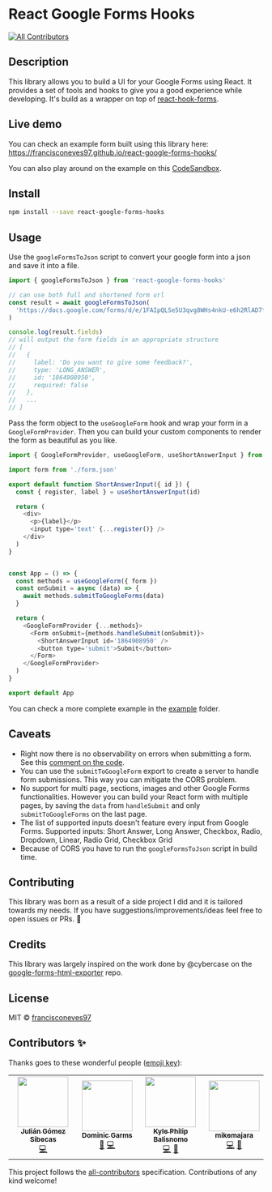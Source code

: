 # React Google Forms Hooks
<!-- ALL-CONTRIBUTORS-BADGE:START - Do not remove or modify this section -->
[![All Contributors](https://img.shields.io/badge/all_contributors-4-orange.svg?style=flat-square)](#contributors-)
<!-- ALL-CONTRIBUTORS-BADGE:END -->

## Description

This library allows you to build a UI for your Google Forms using React. It provides a set of tools and hooks to give you a good experience while developing. It's build as a wrapper on top of [react-hook-forms](https://github.com/react-hook-form/react-hook-form).

## Live demo

You can check an example form built using this library here: https://francisconeves97.github.io/react-google-forms-hooks/

You can also play around on the example on this [CodeSandbox](https://codesandbox.io/s/pedantic-gould-w0ib1?file=/src/App.js).

## Install

```bash
npm install --save react-google-forms-hooks
```

## Usage

Use the `googleFormsToJson` script to convert your google form into a json and save it into a file.

```javascript
import { googleFormsToJson } from 'react-google-forms-hooks'

// can use both full and shortened form url
const result = await googleFormsToJson(
  'https://docs.google.com/forms/d/e/1FAIpQLSe5U3qvg8WHs4nkU-e6h2RlAD7fKoCkou6HO2w2-tXYIA_F8g/viewform'
)

console.log(result.fields)
// will output the form fields in an appropriate structure
// [
//   {
//     label: 'Do you want to give some feedback?',
//     type: 'LONG_ANSWER',
//     id: '1864908950',
//     required: false
//   },
//   ...
// ]
```

Pass the form object to the `useGoogleForm` hook and wrap your form in a `GoogleFormProvider`. Then you can build your custom components to render the form as beautiful as you like.

```javascript
import { GoogleFormProvider, useGoogleForm, useShortAnswerInput } from 'react-google-forms-hooks'

import form from './form.json'

export default function ShortAnswerInput({ id }) {
  const { register, label } = useShortAnswerInput(id)

  return (
    <div>
      <p>{label}</p>
      <input type='text' {...register()} />
    </div>
  )
}


const App = () => {
  const methods = useGoogleForm({ form })
  const onSubmit = async (data) => {
    await methods.submitToGoogleForms(data)
  }

  return (
    <GoogleFormProvider {...methods}>
      <Form onSubmit={methods.handleSubmit(onSubmit)}>
        <ShortAnswerInput id='1864908950' />
        <button type='submit'>Submit</button>
      </Form>
    </GoogleFormProvider>
  )
}

export default App
```

You can check a more complete example in the [example](https://github.com/francisconeves97/react-google-forms-hooks/blob/master/example/src/App.js) folder.

## Caveats

- Right now there is no observability on errors when submitting a form. See this [comment on the code](https://github.com/francisconeves97/react-google-forms-hooks/blob/ca5018e578cfb0e230f9be58dfeee4117db28160/src/hooks/useGoogleForm.ts#L61-L65).
- You can use the `submitToGoogleForm` export to create a server to handle form submissions. This way you can mitigate the CORS problem.
- No support for multi page, sections, images and other Google Forms functionalities. However you can build your React form with multiple pages, by saving the `data` from `handleSubmit` and only `submitToGoogleForms` on the last page.
- The list of supported inputs doesn't feature every input from Google Forms. Supported inputs: Short Answer, Long Answer, Checkbox, Radio, Dropdown, Linear, Radio Grid, Checkbox Grid
- Because of CORS you have to run the `googleFormsToJson` script in build time.

## Contributing

This library was born as a result of a side project I did and it is tailored towards my needs. If you have suggestions/improvements/ideas feel free to open issues or PRs. :rocket:

## Credits

This library was largely inspired on the work done by @cybercase on the [google-forms-html-exporter](https://github.com/cybercase/google-forms-html-exporter) repo.

## License

MIT © [francisconeves97](https://github.com/francisconeves97)

## Contributors ✨

Thanks goes to these wonderful people ([emoji key](https://allcontributors.org/docs/en/emoji-key)):

<!-- ALL-CONTRIBUTORS-LIST:START - Do not remove or modify this section -->
<!-- prettier-ignore-start -->
<!-- markdownlint-disable -->
<table>
  <tr>
    <td align="center"><a href="https://github.com/juliangsibecas"><img src="https://avatars.githubusercontent.com/u/25715495?v=4?s=100" width="100px;" alt=""/><br /><sub><b>Julián Gómez Sibecas</b></sub></a><br /><a href="https://github.com/francisconeves97/react-google-forms-hooks/commits?author=juliangsibecas" title="Code">💻</a></td>
    <td align="center"><a href="https://lumen.media"><img src="https://avatars.githubusercontent.com/u/489221?v=4?s=100" width="100px;" alt=""/><br /><sub><b>Dominic Garms</b></sub></a><br /><a href="#ideas-dohomi" title="Ideas, Planning, & Feedback">🤔</a> <a href="https://github.com/francisconeves97/react-google-forms-hooks/commits?author=dohomi" title="Code">💻</a></td>
    <td align="center"><a href="https://github.com/kbalisnomo"><img src="https://avatars.githubusercontent.com/u/42983430?v=4?s=100" width="100px;" alt=""/><br /><sub><b>Kyle Philip Balisnomo</b></sub></a><br /><a href="https://github.com/francisconeves97/react-google-forms-hooks/commits?author=kbalisnomo" title="Code">💻</a> <a href="https://github.com/francisconeves97/react-google-forms-hooks/issues?q=author%3Akbalisnomo" title="Bug reports">🐛</a></td>
    <td align="center"><a href="https://github.com/mikemajara"><img src="https://avatars.githubusercontent.com/u/15649320?v=4?s=100" width="100px;" alt=""/><br /><sub><b>mikemajara</b></sub></a><br /><a href="https://github.com/francisconeves97/react-google-forms-hooks/commits?author=mikemajara" title="Code">💻</a> <a href="#ideas-mikemajara" title="Ideas, Planning, & Feedback">🤔</a></td>
  </tr>
</table>

<!-- markdownlint-restore -->
<!-- prettier-ignore-end -->

<!-- ALL-CONTRIBUTORS-LIST:END -->

This project follows the [all-contributors](https://github.com/all-contributors/all-contributors) specification. Contributions of any kind welcome!